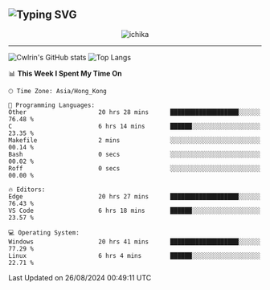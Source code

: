 ![Typing SVG](https://readme-typing-svg.demolab.com?font=Jost&size=24&pause=1000&color=7799EE&vCenter=true&multiline=true&random=false&width=435&height=100&lines=Hi+there;I'm+Sakurakouji+Nanaha;You+can+also+tell+me+Cwlrin%E2%98%86)
---
<p align="center">
  <img src="https://image.cwlrin.wiki/images/2024/06/17/Happy-Birthday2023---.png" alt="ichika" border="0" />
</p>

---
![Cwlrin's GitHub stats](https://github-readme-stats.vercel.app/api?username=cwlrin&show_icons=true&theme=buefy)
![Top Langs](https://github-readme-stats.vercel.app/api/top-langs/?username=cwlrin&layout=compact&hide=html,css)

<!--START_SECTION:waka-->
📊 **This Week I Spent My Time On** 

```text
🕑︎ Time Zone: Asia/Hong_Kong

💬 Programming Languages: 
Other                    20 hrs 28 mins      ███████████████████░░░░░░   76.48 % 
C                        6 hrs 14 mins       ██████░░░░░░░░░░░░░░░░░░░   23.35 % 
Makefile                 2 mins              ░░░░░░░░░░░░░░░░░░░░░░░░░   00.14 % 
Bash                     0 secs              ░░░░░░░░░░░░░░░░░░░░░░░░░   00.02 % 
Roff                     0 secs              ░░░░░░░░░░░░░░░░░░░░░░░░░   00.00 % 

🔥 Editors: 
Edge                     20 hrs 27 mins      ███████████████████░░░░░░   76.43 % 
VS Code                  6 hrs 18 mins       ██████░░░░░░░░░░░░░░░░░░░   23.57 % 

💻 Operating System: 
Windows                  20 hrs 41 mins      ███████████████████░░░░░░   77.29 % 
Linux                    6 hrs 4 mins        ██████░░░░░░░░░░░░░░░░░░░   22.71 % 
```


 Last Updated on 26/08/2024 00:49:11 UTC
<!--END_SECTION:waka-->
